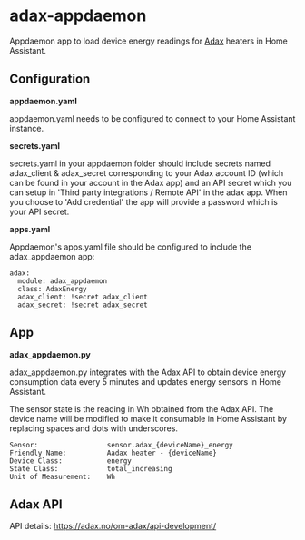 # adax-appdaemon
Appdaemon app to load device energy readings for [Adax](https://adax.no/en/) heaters in Home Assistant.

## Configuration

**appdaemon.yaml** 

appdaemon.yaml needs to be configured to connect to your Home Assistant instance.

**secrets.yaml** 

secrets.yaml in your appdaemon folder should include secrets named adax_client & adax_secret corresponding to your Adax account ID (which can be found in your account in the Adax app) and an API secret which you can setup in 'Third party integrations / Remote API' in the adax app. When you choose to 'Add credential' the app will provide a password which is your API secret.

**apps.yaml**

Appdaemon's apps.yaml file should be configured to include the adax_appdaemon app:

```
adax:
  module: adax_appdaemon
  class: AdaxEnergy
  adax_client: !secret adax_client
  adax_secret: !secret adax_secret
```

## App

**adax_appdaemon.py**

adax_appdaemon.py integrates with the Adax API to obtain device energy consumption data every 5 minutes and updates energy sensors in Home Assistant.

The sensor state is the reading in Wh obtained from the Adax API. The device name will be modified to make it consumable in Home Assistant by replacing spaces and dots with underscores.

```
Sensor:                 sensor.adax_{deviceName}_energy
Friendly Name:          Aadax heater - {deviceName}
Device Class:           energy
State Class:            total_increasing
Unit of Measurement:    Wh
```

## Adax API

API details: https://adax.no/om-adax/api-development/

